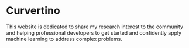 # Curvertino
This website is dedicated to share my research interest to the community and helping professional developers to get started and confidently apply machine learning to address complex problems. 
